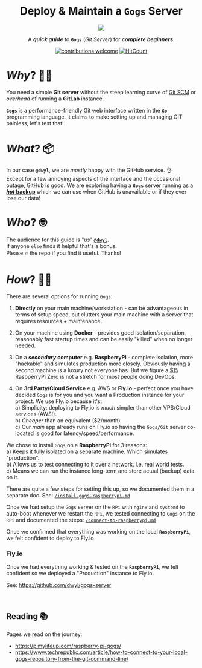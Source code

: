 <div align="center">
    <h1>Deploy & Maintain a <code>Gogs</code> Server</h1>
    <a href="https://gogs.io/">
        <img src="https://user-images.githubusercontent.com/194400/162528448-5df0e9e8-a132-4644-b216-5107e0df0204.png">
    </a>
    <p>
        A <em><strong>quick guide</strong></em> to 
        <strong><code>Gogs</code></strong> (<em>Git Server</em>)
        for <em><strong>complete beginners</strong></em>.
    </p>

[![contributions welcome](https://img.shields.io/badge/contributions-welcome-brightgreen.svg?style=flat-square)](https://github.com/dwyl/learn-devops/issues)
[![HitCount](http://hits.dwyl.com/dwyl/learn-devops-gogs.svg)](http://hits.dwyl.com/dwyl/learn-devops-gogs)

</div>

# _Why_? 🤷‍♂️

You need a simple **Git server** 
without the steep learning curve of 
[Git SCM](https://git-scm.com/book/en/v2/Git-on-the-Server-Setting-Up-the-Server)
or _overhead_ of running a **GitLab** instance.

**`Gogs`** is a performance-friendly 
Git web interface written in the **`Go`** programming language. 
It claims to make setting up and managing GIT painless;
let's test that!


# _What_? 📦

In our case **`@dwyl`**,
we are _mostly_ happy with the GitHub service. 👌<br />
Except for a few annoying aspects of the interface
and the occasional outage, GitHub is good.
We are exploring having a **`Gogs`** server running as a 
[**_hot_ backup**](https://en.wikipedia.org/wiki/Backup_site#Hot_site)
which we can use when GitHub is unavailable
or if they ever lose our data! 

# _Who_? 🤓

The audience for this guide is "_us_" 
[**`@dwyl`**](https://github.com/dwyl). <br />
If anyone `else` finds it helpful that's a bonus. <br />
Please ⭐ the repo if you find it useful. Thanks!

# _How_? 👩‍💻

There are several options for running `Gogs`:
1. **Directly** on your main machine/workstation -
    can be advantageous in terms of setup speed,
    but clutters your main machine with a server
    that requires resources + maintenance.

2. On your machine using **Docker** - provides
   good isolation/separation, 
   reasonably fast startup times
   and can be easily "killed" when no longer needed.

3. On a **_secondary_ computer** e.g. **RaspberryPi** - complete isolation,
   more "hackable" and simulates production more closely.
   Obviously having a second machine is a luxury 
   not everyone has. But we figure a 
   [$15](https://www.raspberrypi.com/products/raspberry-pi-zero-2-w/)
   RasbperryPi Zero is not a stretch for most people doing DevOps.

4. On **3rd Party/Cloud Service** e.g. AWS or **Fly.io** -
   perfect once you have decided `Gogs` is for you 
   and you want a Production instance for your project.
   We use Fly.io because it's: <br />
   a) Simplicity: deploying to Fly.io is 
   _much_ simpler than other VPS/Cloud services (AWS!). <br />
   b) _Cheaper_ than an equivalent ($2/month) <br />
   c) Our _main_ app already runs on Fly.io 
   so having the `Gogs/Git` server co-located 
   is good for latency/speed/performance.

We chose to install `Gogs` on a **RaspberryPi**
for 3 reasons: <br />
a) Keeps it fully isolated on a separate machine. 
Which simulates "production". <br />
b) Allows us to test connecting to it over a network. i.e. real world tests.<br />
c) Means we can run the instance long-term 
and store actual (backup) data on it.<br />

There are quite a few steps for setting this up,
so we documented them in a separate doc.
See: [`/install-gogs-raspberrypi.md`](./install-gogs-raspberrypi.md)

Once we had setup the `Gogs` server on the `RPi`
with `nginx` and `systemd` to auto-boot 
whenever we restart the `RPi`,
we tested connecting to `Gogs` on the `RPi`
and documented the steps:
[`/connect-to-raspberrypi.md`]()

Once we confirmed that everything was working 
on the local **`RaspberryPi`**,
we felt confident to deploy to Fly.io 

### Fly.io

Once we had everything working & tested
on the **`RaspberryPi`**,
we felt confident 
so we deployed a "Production" instance to Fly.io.

See: https://github.com/dwyl/gogs-server






<br />

## Reading 📚


Pages we read on the journey:

+ https://pimylifeup.com/raspberry-pi-gogs/
+ https://www.techrepublic.com/article/how-to-connect-to-your-local-gogs-repository-from-the-git-command-line/